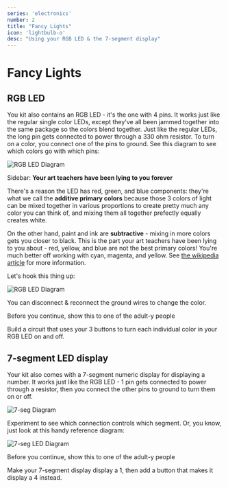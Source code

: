 ```yaml
---
series: 'electronics'
number: 2
title: "Fancy Lights"
icon: 'lightbulb-o'
desc: "Using your RGB LED & the 7-segment display"
---
```

# Fancy Lights

## RGB LED

You kit also contains an RGB LED - it's the one with 4 pins.  It works just like the regular single color LEDs, except they've all been jammed together into the same package so the colors blend together.  Just like the regular LEDs, the long pin gets connected to power through a 330 ohm resistor.  To turn on a color, you connect one of the pins to ground.  See this diagram to see which colors go with which pins:

![RGB LED Diagram](/img/rgb-led.jpg)

<div class="panel panel-danger">
<div class="panel-heading">Sidebar: <strong>Your art teachers have been lying to you forever</strong></div>
  <div class="panel-body" markdown="1">

There's a reason the LED has red, green, and blue components: they're what we call the **additive primary colors** because those 3 colors of light can be mixed together in various proportions to create pretty much any color you can think of, and mixing them all together prefectly equally creates white.

On the other hand, paint and ink are **subtractive** - mixing in more colors gets you closer to black.  This is the part your art teachers have been lying to you about - red, yellow, and blue are not the best primary colors!  You're much better off working with cyan, magenta, and yellow.  See [the wikipedia article](http://en.wikipedia.org/wiki/Primary_color) for more information.

</div>
</div>

Let's hook this thing up:

![RGB LED Diagram](/img/06-rgb.png)

You can disconnect & reconnect the ground wires to change the color.  

<div class="panel panel-primary">
<div class="panel-heading">Before you continue, show this to one of the adult-y people</div>
  <div class="panel-body" markdown="1">

Build a circuit that uses your 3 buttons to turn each individual color in your RGB LED on and off.

</div>
</div>

## 7-segment LED display

Your kit also comes with a 7-segment numeric display for displaying a number.  It works just like the RGB LED - 1 pin gets connected to power through a resistor, then you connect the other pins to ground to turn them on or off.

![7-seg Diagram](/img/07-7seg.png)

Experiment to see which connection controls which segment.  Or, you know, just look at this handy reference diagram:

![7-seg LED Diagram](/img/7-seg.png)

<div class="panel panel-primary">
<div class="panel-heading">Before you continue, show this to one of the adult-y people</div>
  <div class="panel-body" markdown="1">

Make your 7-segment display display a 1, then add a button that makes it display a 4 instead.

</div>
</div>
